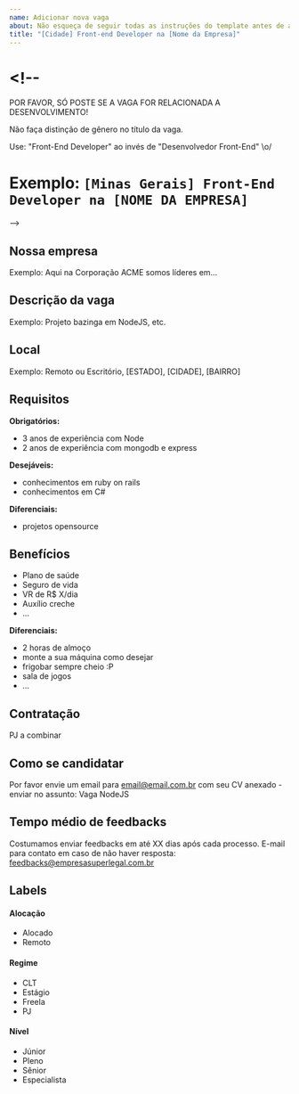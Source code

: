 ```yaml
---
name: Adicionar nova vaga
about: Não esqueça de seguir todas as instruções do template antes de abrir a vaga.
title: "[Cidade] Front-end Developer na [Nome da Empresa]"
---
```


# <!--

POR FAVOR, SÓ POSTE SE A VAGA FOR RELACIONADA A DESENVOLVIMENTO!

Não faça distinção de gênero no título da vaga.

Use: "Front-End Developer" ao invés de
"Desenvolvedor Front-End" \o/

# Exemplo: `[Minas Gerais] Front-End Developer na [NOME DA EMPRESA]`

-->

## Nossa empresa

Exemplo: Aqui na Corporação ACME somos líderes em...

## Descrição da vaga

Exemplo: Projeto bazinga em NodeJS, etc.

## Local

Exemplo: Remoto ou Escritório, [ESTADO], [CIDADE], [BAIRRO]

## Requisitos

**Obrigatórios:**

- 3 anos de experiência com Node
- 2 anos de experiência com mongodb e express

**Desejáveis:**

- conhecimentos em ruby on rails
- conhecimentos em C#

**Diferenciais:**

- projetos opensource

## Benefícios

- Plano de saúde
- Seguro de vida
- VR de R\$ X/dia
- Auxílio creche
- ...

**Diferenciais:**

- 2 horas de almoço
- monte a sua máquina como desejar
- frigobar sempre cheio :P
- sala de jogos
- ...

## Contratação

PJ a combinar

## Como se candidatar

Por favor envie um email para email@email.com.br com seu CV anexado - enviar no assunto: Vaga NodeJS

## Tempo médio de feedbacks

Costumamos enviar feedbacks em até XX dias após cada processo.
E-mail para contato em caso de não haver resposta: feedbacks@empresasuperlegal.com.br

## Labels

<!-- retire os labels que não fazem sentido à vaga -->

#### Alocação

- Alocado
- Remoto

#### Regime

- CLT
- Estágio
- Freela
- PJ

#### Nível

- Júnior
- Pleno
- Sênior
- Especialista
